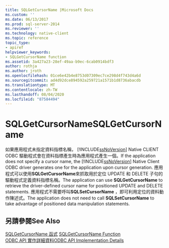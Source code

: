 ```yaml
---
title: SQLGetCursorName |Microsoft Docs
ms.custom: ''
ms.date: 06/13/2017
ms.prod: sql-server-2014
ms.reviewer: ''
ms.technology: native-client
ms.topic: reference
topic_type:
- apiref
helpviewer_keywords:
- SQLGetCursorName function
ms.assetid: 3a427a23-28ef-49aa-b9ec-6cab0914bdf3
author: rothja
ms.author: jroth
ms.openlocfilehash: 01ce6e42b4e8753d07309ec7ce298d4f743d4a6d
ms.sourcegitcommit: ad4d92dce894592a259721a1571b1d8736abacdb
ms.translationtype: MT
ms.contentlocale: zh-TW
ms.lasthandoff: 08/04/2020
ms.locfileid: "87584494"
---
```

# <a name="sqlgetcursorname"></a><span data-ttu-id="05f04-102">SQLGetCursorName</span><span class="sxs-lookup"><span data-stu-id="05f04-102">SQLGetCursorName</span></span>
  <span data-ttu-id="05f04-103">如果應用程式未指定資料指標名稱， [!INCLUDE[ssNoVersion](../../includes/ssnoversion-md.md)] Native CLIENT ODBC 驅動程式會在資料指標產生時為應用程式產生一個。</span><span class="sxs-lookup"><span data-stu-id="05f04-103">If the application does not specify a cursor name, the [!INCLUDE[ssNoVersion](../../includes/ssnoversion-md.md)] Native Client ODBC driver generates one for the application upon cursor generation.</span></span> <span data-ttu-id="05f04-104">應用程式可以使用**SQLGetCursorName**來抓取用於定位 UPDATE 和 DELETE 子句的驅動程式定義資料指標名稱。</span><span class="sxs-lookup"><span data-stu-id="05f04-104">The application can use **SQLGetCursorName** to retrieve the driver-defined cursor name for positioned UPDATE and DELETE statements.</span></span> <span data-ttu-id="05f04-105">應用程式不需要呼叫**SQLSetCursorName** ，即可利用定位的資料動作陳述式。</span><span class="sxs-lookup"><span data-stu-id="05f04-105">The application does not need to call **SQLSetCursorName** to take advantage of positioned data manipulation statements.</span></span>  
  
## <a name="see-also"></a><span data-ttu-id="05f04-106">另請參閱</span><span class="sxs-lookup"><span data-stu-id="05f04-106">See Also</span></span>  
 <span data-ttu-id="05f04-107">[SQLGetCursorName 函式](https://go.microsoft.com/fwlink/?LinkId=59349) </span><span class="sxs-lookup"><span data-stu-id="05f04-107">[SQLGetCursorName Function](https://go.microsoft.com/fwlink/?LinkId=59349) </span></span>  
 [<span data-ttu-id="05f04-108">ODBC API 實作詳細資料</span><span class="sxs-lookup"><span data-stu-id="05f04-108">ODBC API Implementation Details</span></span>](odbc-api-implementation-details.md)  
  
  
